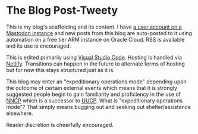 # The Blog Post-Tweety

This is my blog's scaffolding and its content.  I have [a user account on a Mastodon instance](https://ubuntu.social/@alpacaherder) and new posts from this blog are auto-posted to it using automation on a free tier ARM instance on Oracle Cloud.  RSS is available and its use is encouraged.  

This is edited primarily using [Visual Studio Code](https://en.wikipedia.org/w/index.php?title=Visual_Studio_Code&oldid=1128781165).  Hosting is handled via [Netlify](https://en.wikipedia.org/w/index.php?title=Netlify&oldid=1137585522).  Transitions can happen in the future to alternate forms of hosting but for now this stays structured just as it is.  

This blog may enter an "expeditionary operations mode" depending upon the outcome of certain external events which means that it is strongly suggested people begin to gain familiarity and proficiency in the use of [NNCP](https://nncp.mirrors.quux.org/) which is a successor to [UUCP](https://en.wikipedia.org/w/index.php?title=UUCP&oldid=1146511468).  What is "expeditionary operations mode"?  That simply means bugging out and seeking out shelter/assistance elsewhere.

Reader discretion is cheerfully encouraged.
